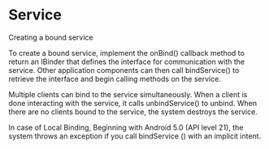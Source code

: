 # Service

Creating a bound service

To create a bound service, implement the onBind() callback method to return an IBinder that defines the interface for communication with the service. 
Other application components can then call bindService() to retrieve the interface and begin calling methods on the service.

Multiple clients can bind to the service simultaneously. 
When a client is done interacting with the service, it calls unbindService() to unbind.
When there are no clients bound to the service, the system destroys the service.

In case of Local Binding, Beginning with Android 5.0 (API level 21), the system throws an exception if you call bindService () with an implicit intent.


